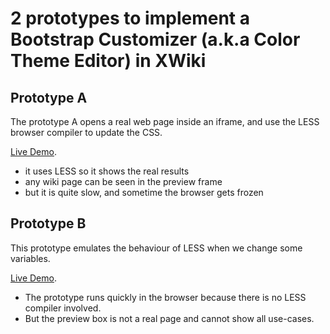 2 prototypes to implement a Bootstrap Customizer (a.k.a Color Theme Editor) in XWiki
============

Prototype A
---

The prototype A opens a real web page inside an iframe, and use the LESS browser compiler to update the CSS.

[Live Demo]().

* it uses LESS so it shows the real results
* any wiki page can be seen in the preview frame
* but it is quite slow, and sometime the browser gets frozen

Prototype B
---

This prototype emulates the behaviour of LESS when we change some variables.

[Live Demo]().

* The prototype runs quickly in the browser because there is no LESS compiler involved.
* But the preview box is not a real page and cannot show all use-cases.
